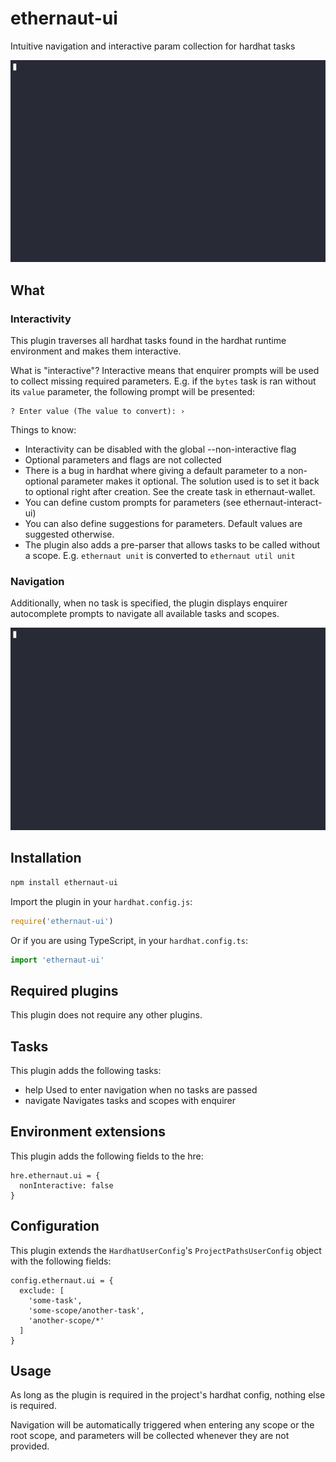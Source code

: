 # ethernaut-ui

Intuitive navigation and interactive param collection for hardhat tasks

![Navigation](../../demos/interactive.gif)

## What

### Interactivity

This plugin traverses all hardhat tasks found in the hardhat runtime environment and makes them interactive.

What is "interactive"? Interactive means that enquirer prompts will be used to collect missing required parameters. E.g. if the `bytes` task is ran without its `value` parameter, the following prompt will be presented:

```
? Enter value (The value to convert): ›
```

Things to know:

- Interactivity can be disabled with the global --non-interactive flag
- Optional parameters and flags are not collected
- There is a bug in hardhat where giving a default parameter to a non-optional parameter makes it optional. The solution used is to set it back to optional right after creation. See the create task in ethernaut-wallet.
- You can define custom prompts for parameters (see ethernaut-interact-ui)
- You can also define suggestions for parameters. Default values are suggested otherwise.
- The plugin also adds a pre-parser that allows tasks to be called without a scope. E.g. `ethernaut unit` is converted to `ethernaut util unit`

### Navigation

Additionally, when no task is specified, the plugin displays enquirer autocomplete prompts to navigate all available tasks and scopes.

![Navigation](../../demos/nav.gif)

## Installation

```bash
npm install ethernaut-ui
```

Import the plugin in your `hardhat.config.js`:

```js
require('ethernaut-ui')
```

Or if you are using TypeScript, in your `hardhat.config.ts`:

```ts
import 'ethernaut-ui'
```

## Required plugins

This plugin does not require any other plugins.

## Tasks

This plugin adds the following tasks:

- help Used to enter navigation when no tasks are passed
- navigate Navigates tasks and scopes with enquirer

## Environment extensions

This plugin adds the following fields to the hre:

```
hre.ethernaut.ui = {
  nonInteractive: false
}
```

## Configuration

This plugin extends the `HardhatUserConfig`'s `ProjectPathsUserConfig` object with the following fields:

```
config.ethernaut.ui = {
  exclude: [
    'some-task',
    'some-scope/another-task',
    'another-scope/*'
  ]
}
```

## Usage

As long as the plugin is required in the project's hardhat config, nothing else is required.

Navigation will be automatically triggered when entering any scope or the root scope, and parameters will be collected whenever they are not provided.
